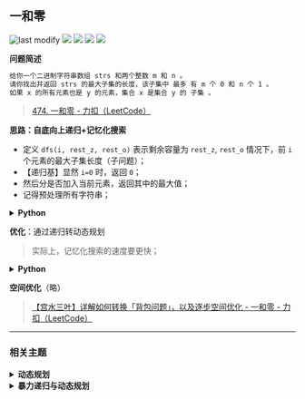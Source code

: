 ## 一和零
<!--START_SECTION:badge-->

![last modify](https://img.shields.io/static/v1?label=last%20modify&message=2025-07-08%2016%3A53%3A13&label_color=gray&color=thistle&style=flat-square)
[![](https://img.shields.io/static/v1?label=&message=%E4%B8%AD%E7%AD%89&label_color=gray&color=yellow&style=flat-square)](../../../README.md#中等)
[![](https://img.shields.io/static/v1?label=&message=LeetCode&label_color=gray&color=green&style=flat-square)](../../../README.md#leetcode)
[![](https://img.shields.io/static/v1?label=&message=%E5%8A%A8%E6%80%81%E8%A7%84%E5%88%92&label_color=gray&color=blue&style=flat-square)](../../../README.md#动态规划)
[![](https://img.shields.io/static/v1?label=&message=%E6%9A%B4%E5%8A%9B%E9%80%92%E5%BD%92%E4%B8%8E%E5%8A%A8%E6%80%81%E8%A7%84%E5%88%92&label_color=gray&color=blue&style=flat-square)](../../../README.md#暴力递归与动态规划)

<!--END_SECTION:badge-->
<!--info
tags: [dfs2dp]
source: LeetCode
level: 中等
number: '0474'
name: 一和零
companies: []
-->

<summary><b>问题简述</b></summary>

```txt
给你一个二进制字符串数组 strs 和两个整数 m 和 n 。
请你找出并返回 strs 的最大子集的长度，该子集中 最多 有 m 个 0 和 n 个 1 。
如果 x 的所有元素也是 y 的元素，集合 x 是集合 y 的 子集 。
```
> [474. 一和零 - 力扣（LeetCode）](https://leetcode-cn.com/problems/ones-and-zeroes/)

<!-- 
<details><summary><b>详细描述</b></summary>

```txt
```

</details>
-->


<!-- <div align="center"><img src="../../../_assets/xxx.png" height="300" /></div> -->

<summary><b>思路：自底向上递归+记忆化搜索</b></summary>

- 定义 `dfs(i, rest_z, rest_o)` 表示剩余容量为 `rest_z`, `rest_o` 情况下，前 `i` 个元素的最大子集长度（子问题）；
- 【递归基】显然 `i=0` 时，返回 `0`；
- 然后分是否加入当前元素，返回其中的最大值；
- 记得预处理所有字符串；

<details><summary><b>Python</b></summary>

```python
class Solution:
    def findMaxForm(self, strs: List[str], m: int, n: int) -> int:

        from functools import lru_cache
        
        def get_zo(s):
            z, o = 0, 0
            for c in s:
                if c == '0': z += 1
                else: o += 1
            return z, o

        # 预处理
        tb = dict()
        for s in strs:
            tb[s] = get_zo(s)

        @lru_cache(maxsize=None)
        def dfs(i, rest_z, rest_o):  # 剩余容量为 rest_z, rest_o 情况下，strs[:i] 下的最大子集长度
            if i == 0:
                return 0
            
            c1 = dfs(i - 1, rest_z, rest_o)  # 不要
            c2 = 0
            z, o = tb[strs[i - 1]]
            if rest_z >= z and rest_o >= o:  # 要
                c2 = dfs(i - 1, rest_z - z, rest_o - o) + 1
            
            return max(c1, c2)
        
        N = len(strs)
        return dfs(N, m, n)
```

</details>

**优化**：通过递归转动态规划
> 实际上，记忆化搜索的速度要更快；

<details><summary><b>Python</b></summary>

```python
class Solution:
    def findMaxForm(self, strs: List[str], m: int, n: int) -> int:

        from functools import lru_cache
        
        def get_zo(s):
            z, o = 0, 0
            for c in s:
                if c == '0': z += 1
                else: o += 1
            return z, o

        N = len(strs)
        # 预处理
        tb = dict()
        for s in strs:
            tb[s] = get_zo(s)

        # dp[N][m][n]
        dp = [[[0] * (n + 1) for _ in range(m + 1)] for _ in range(N + 1)]

        for i in range(1, N + 1):
            for rest_z in range(m + 1):
                for rest_o in range(n + 1):
                    c1 = dp[i - 1][rest_z][rest_o]
                    c2 = 0
                    z, o = tb[strs[i - 1]]
                    if rest_z >= z and rest_o >= o:
                        c2 = dp[i - 1][rest_z - z][rest_o - o] + 1
                    dp[i][rest_z][rest_o] = max(c1, c2)
        
        return dp[N][m][n]
```

</details>


**空间优化**（略）
> [【宫水三叶】详解如何转换「背包问题」，以及逐步空间优化 - 一和零 - 力扣（LeetCode）](https://leetcode-cn.com/problems/ones-and-zeroes/solution/gong-shui-san-xie-xiang-jie-ru-he-zhuan-174wv/)

<!--START_SECTION:relate-->

---

### 相关主题

<details><summary><b>动态规划</b></summary>

> [[中等, LeetCode] 三角形最小路径和](LeetCode_0120_中等_三角形最小路径和.md)  
> [[中等, LeetCode] 不同的二叉搜索树](../03/LeetCode_0096_中等_不同的二叉搜索树.md)  
> [[中等, LeetCode] 乘积最大子数组](LeetCode_0152_中等_乘积最大子数组.md)  
> [[中等, LeetCode] 买卖股票的最佳时机II 🔥](LeetCode_0122_中等_买卖股票的最佳时机II.md)  
> [[中等, LeetCode] 完全平方数](../02/LeetCode_0279_中等_完全平方数.md)  
> [[中等, LeetCode] 打家劫舍](LeetCode_0198_中等_打家劫舍.md)  
> [[中等, LeetCode] 打家劫舍II](LeetCode_0213_中等_打家劫舍II.md)  
> [[中等, LeetCode] 整数拆分](../../2021/12/LeetCode_0343_中等_整数拆分.md)  
> [[中等, LeetCode] 最小路径和](../01/LeetCode_0064_中等_最小路径和.md)  
> [[中等, LeetCode] 最长回文子串 🔥](../../2021/10/LeetCode_0005_中等_最长回文子串.md)  
> [[中等, LeetCode] 最长递增子序列 🔥](LeetCode_0300_中等_最长递增子序列.md)  
> [[中等, LeetCode] 解码方法](../02/LeetCode_0091_中等_解码方法.md)  
> [[中等, LeetCode] 零钱兑换](LeetCode_0322_中等_零钱兑换.md)  
> [[中等, LeetCode] 零钱兑换II](LeetCode_0518_中等_零钱兑换II.md)  
> [[中等, 剑指Offer] n个骰子的点数](../01/剑指Offer_6000_中等_n个骰子的点数.md)  
> [[中等, 剑指Offer] 丑数 🔥](../../2021/12/剑指Offer_4900_中等_丑数.md)  
> [[中等, 剑指Offer] 剪绳子（整数拆分）](../../2021/11/剑指Offer_1401_中等_剪绳子（整数拆分）.md)  
> [[中等, 剑指Offer] 圆圈中最后剩下的数字（约瑟夫环问题） 🔥](../01/剑指Offer_6200_中等_圆圈中最后剩下的数字（约瑟夫环问题）.md)  
> [[中等, 剑指Offer] 斐波那契数列-3（把数字翻译成字符串）](../../2021/12/剑指Offer_4600_中等_斐波那契数列-3（把数字翻译成字符串）.md)  
> [[中等, 剑指Offer] 最长不含重复字符的子字符串](../../2021/12/剑指Offer_4800_中等_最长不含重复字符的子字符串.md)  
> [[中等, 剑指Offer] 礼物的最大价值](../../2021/12/剑指Offer_4700_中等_礼物的最大价值.md)  
> [[中等, 牛客] 01背包 🔥](../05/牛客_0145_中等_01背包.md)  
> [[中等, 牛客] 丑数](../03/牛客_0079_中等_丑数.md)  
> [[中等, 牛客] 丢棋子问题（鹰蛋问题） 🔥](../04/牛客_0087_中等_丢棋子问题（鹰蛋问题）.md)  
> [[中等, 牛客] 把数字翻译成字符串](../05/牛客_0116_中等_把数字翻译成字符串.md)  
> [[中等, 牛客] 最大正方形](../04/牛客_0108_中等_最大正方形.md)  
> [[中等, 牛客] 最长公共子串](../05/牛客_0127_中等_最长公共子串.md)  
> [[中等, 牛客] 最长公共子序列(二) 🔥](../04/牛客_0092_中等_最长公共子序列(二).md)  
> [[中等, 牛客] 最长回文子串](../01/牛客_0017_中等_最长回文子串.md)  
> [[中等, 牛客] 矩阵的最小路径和](../03/牛客_0059_中等_矩阵的最小路径和.md)  
> [[中等, 牛客] 连续子数组的最大乘积](../04/牛客_0083_中等_连续子数组的最大乘积.md)  
  > 
> [[困难, LeetCode] 买卖股票的最佳时机III](LeetCode_0123_困难_买卖股票的最佳时机III.md)  
> [[困难, LeetCode] 最长有效括号 🔥](../10/LeetCode_0032_困难_最长有效括号.md)  
> [[困难, LeetCode] 正则表达式匹配 🔥](../01/LeetCode_0010_困难_正则表达式匹配.md)  
> [[困难, LeetCode] 编辑距离 🔥](LeetCode_0072_困难_编辑距离.md)  
> [[困难, 剑指Offer] 正则表达式匹配](../../2021/11/剑指Offer_1900_困难_正则表达式匹配.md)  
> [[困难, 牛客] 最长上升子序列(三)](../04/牛客_0091_困难_最长上升子序列(三).md)  
> [[困难, 牛客] 正则表达式匹配](../05/牛客_0122_困难_正则表达式匹配.md)  
> [[困难, 牛客] 编辑距离(二)](../02/牛客_0035_困难_编辑距离(二).md)  
> [[困难, 牛客] 通配符匹配](../03/牛客_0044_困难_通配符匹配.md)  
  > 
> [[简单, LeetCode] 买卖股票的最佳时机](LeetCode_0121_简单_买卖股票的最佳时机.md)  
> [[简单, LeetCode] 最大子数组和](../01/LeetCode_0053_简单_最大子数组和.md)  
> [[简单, LeetCode] 爬楼梯](../01/LeetCode_0070_简单_爬楼梯.md)  
> [[简单, 剑指Offer] 斐波那契数列](../../2021/11/剑指Offer_1001_简单_斐波那契数列.md)  
> [[简单, 剑指Offer] 跳台阶](../../2021/11/剑指Offer_1002_简单_跳台阶.md)  
> [[简单, 剑指Offer] 连续子数组的最大和](../../2021/12/剑指Offer_4200_简单_连续子数组的最大和.md)  
> [[简单, 华为机试] 放苹果](../05/华为机试_061_简单_放苹果.md)  
> [[简单, 牛客] 兑换零钱(一)](../05/牛客_0126_简单_兑换零钱(一).md)  
> [[简单, 牛客] 斐波那契数列](../03/牛客_0065_简单_斐波那契数列.md)  
> [[简单, 牛客] 求路径](../02/牛客_0034_简单_求路径.md)  
> [[简单, 牛客] 跳台阶](../03/牛客_0068_简单_跳台阶.md)  
> [[简单, 牛客] 连续子数组的最大和](../01/牛客_0019_简单_连续子数组的最大和.md)  
  > 

</details>
<details><summary><b>暴力递归与动态规划</b></summary>

> [[中等, LeetCode] 完全平方数](../02/LeetCode_0279_中等_完全平方数.md)  
> [[中等, LeetCode] 打家劫舍](LeetCode_0198_中等_打家劫舍.md)  
> [[中等, LeetCode] 解码方法](../02/LeetCode_0091_中等_解码方法.md)  
> [[中等, LeetCode] 零钱兑换](LeetCode_0322_中等_零钱兑换.md)  
> [[中等, 剑指Offer] n个骰子的点数](../01/剑指Offer_6000_中等_n个骰子的点数.md)  
> [[中等, 牛客] 01背包 🔥](../05/牛客_0145_中等_01背包.md)  
> [[中等, 牛客] 最长公共子串](../05/牛客_0127_中等_最长公共子串.md)  
  > 
> [[困难, 牛客] 编辑距离(二)](../02/牛客_0035_困难_编辑距离(二).md)  
> [[困难, 牛客] 通配符匹配](../03/牛客_0044_困难_通配符匹配.md)  
  > 
> [[简单, LeetCode] 爬楼梯](../01/LeetCode_0070_简单_爬楼梯.md)  
  > 

</details>

<!--END_SECTION:relate-->